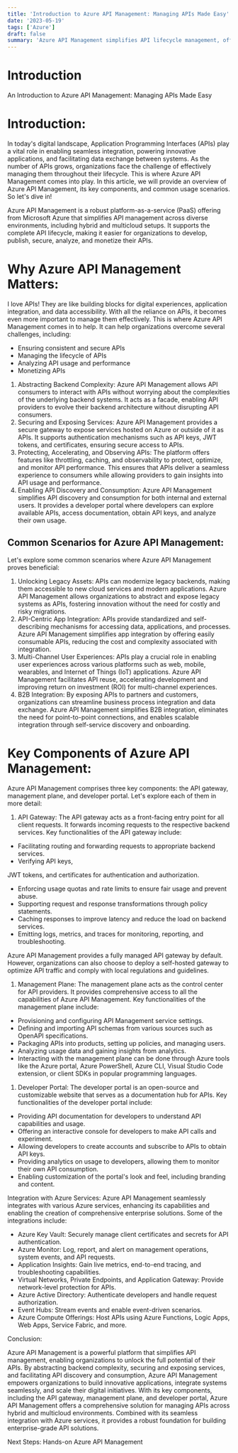 ```yaml
---
title: 'Introduction to Azure API Management: Managing APIs Made Easy'
date: '2023-05-19'
tags: ['Azure']
draft: false
summary: 'Azure API Management simplifies API lifecycle management, offering design flexibility, robust security features, and advanced analytics. It acts as a gateway between backend services and client applications, providing scalability and visibility into API metrics. With Azure API Management, businesses can streamline API infrastructure while ensuring security and developer productivity.'
---
```


# Introduction

An Introduction to Azure API Management: Managing APIs Made Easy

# Introduction:

In today's digital landscape, Application Programming Interfaces (APIs) play a vital role in enabling seamless integration, powering innovative applications, and facilitating data exchange between systems. As the number of APIs grows, organizations face the challenge of effectively managing them throughout their lifecycle. This is where Azure API Management comes into play. In this article, we will provide an overview of Azure API Management, its key components, and common usage scenarios. So let's dive in!

Azure API Management is a robust platform-as-a-service (PaaS) offering from Microsoft Azure that simplifies API management across diverse environments, including hybrid and multicloud setups. It supports the complete API lifecycle, making it easier for organizations to develop, publish, secure, analyze, and monetize their APIs.

# Why Azure API Management Matters:

I love APIs! They are like building blocks for digital experiences, application integration, and data accessibility. With all the reliance on APIs, it becomes even more important to manage them effectively. This is where Azure API Management comes in to help. It can help organizations overcome several challenges, including:

- Ensuring consistent and secure APIs
- Managing the lifecycle of APIs
- Analyzing API usage and performance
- Monetizing APIs

1. Abstracting Backend Complexity: Azure API Management allows API consumers to interact with APIs without worrying about the complexities of the underlying backend systems. It acts as a facade, enabling API providers to evolve their backend architecture without disrupting API consumers.
2. Securing and Exposing Services: Azure API Management provides a secure gateway to expose services hosted on Azure or outside of it as APIs. It supports authentication mechanisms such as API keys, JWT tokens, and certificates, ensuring secure access to APIs.
3. Protecting, Accelerating, and Observing APIs: The platform offers features like throttling, caching, and observability to protect, optimize, and monitor API performance. This ensures that APIs deliver a seamless experience to consumers while allowing providers to gain insights into API usage and performance.
4. Enabling API Discovery and Consumption: Azure API Management simplifies API discovery and consumption for both internal and external users. It provides a developer portal where developers can explore available APIs, access documentation, obtain API keys, and analyze their own usage.

## Common Scenarios for Azure API Management:

Let's explore some common scenarios where Azure API Management proves beneficial:

1. Unlocking Legacy Assets: APIs can modernize legacy backends, making them accessible to new cloud services and modern applications. Azure API Management allows organizations to abstract and expose legacy systems as APIs, fostering innovation without the need for costly and risky migrations.
2. API-Centric App Integration: APIs provide standardized and self-describing mechanisms for accessing data, applications, and processes. Azure API Management simplifies app integration by offering easily consumable APIs, reducing the cost and complexity associated with integration.
3. Multi-Channel User Experiences: APIs play a crucial role in enabling user experiences across various platforms such as web, mobile, wearables, and Internet of Things (IoT) applications. Azure API Management facilitates API reuse, accelerating development and improving return on investment (ROI) for multi-channel experiences.
4. B2B Integration: By exposing APIs to partners and customers, organizations can streamline business process integration and data exchange. Azure API Management simplifies B2B integration, eliminates the need for point-to-point connections, and enables scalable integration through self-service discovery and onboarding.

# Key Components of Azure API Management:

Azure API Management comprises three key components: the API gateway, management plane, and developer portal. Let's explore each of them in more detail:

1. API Gateway:
   The API gateway acts as a front-facing entry point for all client requests. It forwards incoming requests to the respective backend services. Key functionalities of the API gateway include:

- Facilitating routing and forwarding requests to appropriate backend services.
- Verifying API keys,

JWT tokens, and certificates for authentication and authorization.

- Enforcing usage quotas and rate limits to ensure fair usage and prevent abuse.
- Supporting request and response transformations through policy statements.
- Caching responses to improve latency and reduce the load on backend services.
- Emitting logs, metrics, and traces for monitoring, reporting, and troubleshooting.

Azure API Management provides a fully managed API gateway by default. However, organizations can also choose to deploy a self-hosted gateway to optimize API traffic and comply with local regulations and guidelines.

1. Management Plane:
   The management plane acts as the control center for API providers. It provides comprehensive access to all the capabilities of Azure API Management. Key functionalities of the management plane include:

- Provisioning and configuring API Management service settings.
- Defining and importing API schemas from various sources such as OpenAPI specifications.
- Packaging APIs into products, setting up policies, and managing users.
- Analyzing usage data and gaining insights from analytics.
- Interacting with the management plane can be done through Azure tools like the Azure portal, Azure PowerShell, Azure CLI, Visual Studio Code extension, or client SDKs in popular programming languages.

1. Developer Portal:
   The developer portal is an open-source and customizable website that serves as a documentation hub for APIs. Key functionalities of the developer portal include:

- Providing API documentation for developers to understand API capabilities and usage.
- Offering an interactive console for developers to make API calls and experiment.
- Allowing developers to create accounts and subscribe to APIs to obtain API keys.
- Providing analytics on usage to developers, allowing them to monitor their own API consumption.
- Enabling customization of the portal's look and feel, including branding and content.

Integration with Azure Services:
Azure API Management seamlessly integrates with various Azure services, enhancing its capabilities and enabling the creation of comprehensive enterprise solutions. Some of the integrations include:

- Azure Key Vault: Securely manage client certificates and secrets for API authentication.
- Azure Monitor: Log, report, and alert on management operations, system events, and API requests.
- Application Insights: Gain live metrics, end-to-end tracing, and troubleshooting capabilities.
- Virtual Networks, Private Endpoints, and Application Gateway: Provide network-level protection for APIs.
- Azure Active Directory: Authenticate developers and handle request authorization.
- Event Hubs: Stream events and enable event-driven scenarios.
- Azure Compute Offerings: Host APIs using Azure Functions, Logic Apps, Web Apps, Service Fabric, and more.

Conclusion:

Azure API Management is a powerful platform that simplifies API management, enabling organizations to unlock the full potential of their APIs. By abstracting backend complexity, securing and exposing services, and facilitating API discovery and consumption, Azure API Management empowers organizations to build innovative applications, integrate systems seamlessly, and scale their digital initiatives. With its key components, including the API gateway, management plane, and developer portal, Azure API Management offers a comprehensive solution for managing APIs across hybrid and multicloud environments. Combined with its seamless integration with Azure services, it provides a robust foundation for building enterprise-grade API solutions.

Next Steps:
Hands-on Azure API Management

